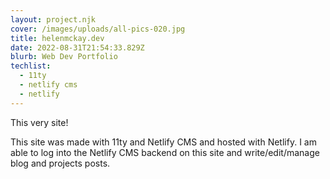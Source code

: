```yaml
---
layout: project.njk
cover: /images/uploads/all-pics-020.jpg
title: helenmckay.dev
date: 2022-08-31T21:54:33.829Z
blurb: Web Dev Portfolio
techlist:
  - 11ty
  - netlify cms
  - netlify
---
```

This very site!

This site was made with 11ty and Netlify CMS and hosted with Netlify. I am able to log into the Netlify CMS backend on this site and write/edit/manage blog and projects posts.